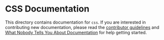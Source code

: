 # CSS Documentation

This directory contains documentation for `css`. If you are interested in contributing new documentation, please read the [contributor guidelines](../CONTRIBUTING.md) and [What Nobody Tells You About Documentation](https://documentation.divio.com) for help getting started.
